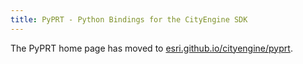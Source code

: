 ```yaml
---
title: PyPRT - Python Bindings for the CityEngine SDK
---
```


The PyPRT home page has moved to [esri.github.io/cityengine/pyprt](https://esri.github.io/cityengine/pyprt).
